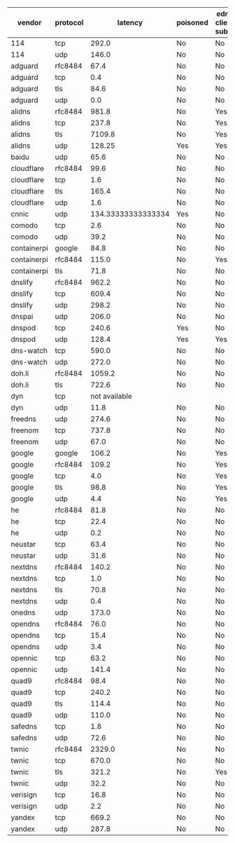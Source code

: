 | vendor | protocol | latency | poisoned | edns-client-subnet | accuracy | taobao | tmall | qq | baidu | sohu | jd | amazon | bing | linkedin | weibo | meituan |
| ------ | -------- | ------- | -------- | ------------------ | -------- | ------ | ----- | -- | ----- | ---- | -- | ------ | ---- | -------- | ----- | ------- |
| 114 | tcp | 292.0 | No | No | 1321.684 | 116.20 | 116.20 | 132.18 | 71.09 | 2.12 | 115.57 | 187.41 | 1.06 | 1.00 | 577.87 | 1.00 |
| 114 | udp | 146.0 | No | No | 1321.684 | 116.20 | 116.20 | 132.18 | 71.09 | 2.12 | 115.57 | 187.41 | 1.06 | 1.00 | 577.87 | 1.00 |
| adguard | rfc8484 | 67.4 | No | No | 14.881 | 1.01 | 1.01 | 1.00 | 1.13 | 1.00 | 1.00 | 1.89 | 1.06 | 1.00 | 3.79 | 1.00 |
| adguard | tcp | 0.4 | No | No | 15.874 | 1.01 | 1.01 | 1.00 | 1.13 | 1.00 | 1.00 | 1.89 | 1.06 | 1.00 | 4.78 | 1.00 |
| adguard | tls | 84.6 | No | No | 15.428 | 1.01 | 1.01 | 1.00 | 1.13 | 1.00 | 1.00 | 1.45 | 1.06 | 1.00 | 4.78 | 1.00 |
| adguard | udp | 0.0 | No | No | 13.887 | 1.01 | 1.01 | 1.00 | 1.13 | 1.00 | 1.00 | 1.89 | 1.06 | 1.00 | 2.80 | 1.00 |
| alidns | rfc8484 | 981.8 | No | Yes | 1514.231 | 94.60 | 92.83 | 118.41 | 71.09 | 3.40 | 77.84 | 263.78 | 1.06 | 1.00 | 789.23 | 1.00 |
| alidns | tcp | 237.8 | No | Yes | 1493.444 | 94.60 | 69.46 | 146.07 | 71.09 | 3.40 | 73.82 | 242.72 | 1.06 | 1.00 | 789.23 | 1.00 |
| alidns | tls | 7109.8 | No | Yes | 43240.094 | 94.60 | 92.83 | 118.41 | 71.09 | 3.40 | 81.86 | 221.66 | 1.06 | 1.00 | 42553.19 | 1.00 |
| alidns | udp | 128.25 | Yes | Yes | 1574.122 | 116.20 | 92.83 | 173.74 | 71.09 | 3.40 | 81.86 | 242.72 | 1.06 | 1.00 | 789.23 | 1.00 |
| baidu | udp | 65.6 | No | No | 1083.755 | 28.57 | 28.56 | 107.71 | 31.99 | 1.00 | 27.58 | 112.62 | 172.83 | 193.83 | 378.07 | 1.00 |
| cloudflare | rfc8484 | 99.6 | No | No | 16.228 | 1.01 | 1.01 | 1.50 | 1.13 | 1.00 | 1.00 | 1.74 | 1.06 | 1.00 | 4.78 | 1.00 |
| cloudflare | tcp | 1.6 | No | No | 16.378 | 1.01 | 1.01 | 1.50 | 1.13 | 1.00 | 1.00 | 1.89 | 1.06 | 1.00 | 4.78 | 1.00 |
| cloudflare | tls | 165.4 | No | No | 16.142 | 1.01 | 1.01 | 1.27 | 1.13 | 1.00 | 1.00 | 1.89 | 1.06 | 1.00 | 4.78 | 1.00 |
| cloudflare | udp | 1.6 | No | No | 16.154 | 1.02 | 1.01 | 1.27 | 1.13 | 1.00 | 1.00 | 1.89 | 1.06 | 1.00 | 4.78 | 1.00 |
| cnnic | udp | 134.33333333333334 | Yes | No | 1488.834 | 59.15 | 59.33 | 107.71 | 105.03 | 1.80 | 98.37 | 1.86 | 172.83 | 193.83 | 649.45 | 39.48 |
| comodo | tcp | 2.6 | No | No | 82.953 | 1.01 | 1.01 | 1.00 | 71.09 | 1.00 | 1.00 | 1.00 | 1.06 | 1.00 | 2.80 | 1.00 |
| comodo | udp | 39.2 | No | No | 82.953 | 1.01 | 1.01 | 1.00 | 71.09 | 1.00 | 1.00 | 1.00 | 1.06 | 1.00 | 2.80 | 1.00 |
| containerpi | google | 84.8 | No | No | 716.897 | 1.01 | 2.94 | 1.00 | 1.13 | 1.00 | 55.87 | 1.45 | 1.06 | 1.00 | 649.45 | 1.00 |
| containerpi | rfc8484 | 115.0 | No | Yes | 733.503 | 1.01 | 2.94 | 1.25 | 1.13 | 1.00 | 110.73 | 124.10 | 1.06 | 1.00 | 488.28 | 1.00 |
| containerpi | tls | 71.8 | No | No | 16.378 | 1.01 | 1.01 | 1.50 | 1.13 | 1.00 | 1.00 | 1.89 | 1.06 | 1.00 | 4.78 | 1.00 |
| dnslify | rfc8484 | 962.2 | No | No | 382.521 | 119.07 | 119.07 | 1.00 | 69.59 | 1.00 | 63.26 | 1.61 | 1.06 | 1.00 | 4.86 | 1.00 |
| dnslify | tcp | 609.4 | No | No | 497.008 | 119.07 | 119.07 | 1.00 | 69.59 | 1.00 | 63.26 | 1.61 | 1.06 | 1.00 | 4.86 | 115.49 |
| dnslify | udp | 298.2 | No | No | 382.521 | 119.07 | 119.07 | 1.00 | 69.59 | 1.00 | 63.26 | 1.61 | 1.06 | 1.00 | 4.86 | 1.00 |
| dnspai | udp | 206.0 | No | No | 2064.772 | 123.86 | 136.83 | 197.57 | 138.67 | 4.34 | 130.94 | 276.97 | 172.83 | 193.83 | 649.45 | 39.48 |
| dnspod | tcp | 240.6 | Yes | No | 1441.552 | 74.48 | 51.29 | 107.71 | 41.78 | 2.50 | 35.31 | 72.89 | 172.83 | 193.83 | 649.45 | 39.48 |
| dnspod | udp | 128.4 | Yes | Yes | 251.782 | 1.01 | 1.01 | 240.73 | 1.13 | 1.00 | 1.00 | 1.86 | 1.06 | 1.00 | 1.00 | 1.00 |
| dns-watch | tcp | 590.0 | No | No | 2325.898 | 168.83 | 168.83 | 253.06 | 31.99 | 1.00 | 184.59 | 410.89 | 1.06 | 1.00 | 1103.66 | 1.00 |
| dns-watch | udp | 272.0 | No | No | 2325.898 | 168.83 | 168.83 | 253.06 | 31.99 | 1.00 | 184.59 | 410.89 | 1.06 | 1.00 | 1103.66 | 1.00 |
| doh.li | rfc8484 | 1059.2 | No | No | 1490.153 | 1.01 | 1.01 | 213.17 | 1.13 | 1.00 | 1.00 | 333.12 | 1.06 | 1.00 | 935.66 | 1.00 |
| doh.li | tls | 722.6 | No | No | 8095.619 | 185.60 | 79.23 | 213.17 | 138.67 | 3.40 | 6165.23 | 333.12 | 1.06 | 1.00 | 935.66 | 39.48 |
| dyn | tcp | not available |
| dyn | udp | 11.8 | No | No | 218.203 | 1.01 | 1.01 | 1.00 | 1.13 | 1.00 | 1.00 | 34.44 | 172.83 | 1.00 | 2.80 | 1.00 |
| freedns | udp | 274.6 | No | No | 2258.441 | 168.83 | 164.50 | 217.36 | 71.09 | 1.00 | 162.94 | 285.78 | 1.06 | 1.00 | 1183.90 | 1.00 |
| freenom | tcp | 737.8 | No | No | 1017.869 | 119.07 | 119.07 | 1.50 | 69.59 | 1.00 | 63.26 | 160.03 | 1.06 | 1.00 | 481.29 | 1.00 |
| freenom | udp | 67.0 | No | No | 1017.919 | 119.12 | 119.07 | 1.50 | 69.59 | 1.00 | 63.26 | 160.03 | 1.06 | 1.00 | 481.29 | 1.00 |
| google | google | 106.2 | No | Yes | 903.830 | 1.01 | 12.80 | 1.00 | 1.13 | 1.00 | 110.73 | 123.65 | 1.06 | 1.00 | 649.45 | 1.00 |
| google | rfc8484 | 109.2 | No | Yes | 1027.259 | 1.01 | 13.58 | 1.00 | 1.13 | 1.00 | 110.73 | 246.31 | 1.06 | 1.00 | 649.45 | 1.00 |
| google | tcp | 4.0 | No | Yes | 12.995 | 1.01 | 1.01 | 1.00 | 1.13 | 1.00 | 1.00 | 1.00 | 1.06 | 1.00 | 2.80 | 1.00 |
| google | tls | 98.8 | No | Yes | 12.995 | 1.01 | 1.01 | 1.00 | 1.13 | 1.00 | 1.00 | 1.00 | 1.06 | 1.00 | 2.80 | 1.00 |
| google | udp | 4.4 | No | Yes | 13.441 | 1.01 | 1.01 | 1.00 | 1.13 | 1.00 | 1.00 | 1.45 | 1.06 | 1.00 | 2.80 | 1.00 |
| he | rfc8484 | 81.8 | No | No | 18.283 | 1.01 | 1.01 | 1.50 | 1.13 | 1.00 | 1.00 | 1.74 | 1.06 | 1.00 | 6.84 | 1.00 |
| he | tcp | 22.4 | No | No | 6182.512 | 1.01 | 1.01 | 1.50 | 1.13 | 1.00 | 6165.23 | 1.74 | 1.06 | 1.00 | 6.84 | 1.00 |
| he | udp | 0.2 | No | No | 18.283 | 1.01 | 1.01 | 1.50 | 1.13 | 1.00 | 1.00 | 1.74 | 1.06 | 1.00 | 6.84 | 1.00 |
| neustar | tcp | 63.4 | No | No | 322.388 | 20.86 | 20.86 | 49.79 | 71.09 | 1.00 | 19.71 | 1.86 | 1.06 | 1.00 | 134.16 | 1.00 |
| neustar | udp | 31.6 | No | No | 322.388 | 20.86 | 20.86 | 49.79 | 71.09 | 1.00 | 19.71 | 1.86 | 1.06 | 1.00 | 134.16 | 1.00 |
| nextdns | rfc8484 | 140.2 | No | No | 191.669 | 1.01 | 4.88 | 1.00 | 1.13 | 1.00 | 1.00 | 175.80 | 1.06 | 1.00 | 2.80 | 1.00 |
| nextdns | tcp | 1.0 | No | No | 12.995 | 1.01 | 1.01 | 1.00 | 1.13 | 1.00 | 1.00 | 1.00 | 1.06 | 1.00 | 2.80 | 1.00 |
| nextdns | tls | 70.8 | No | No | 12.995 | 1.01 | 1.01 | 1.00 | 1.13 | 1.00 | 1.00 | 1.00 | 1.06 | 1.00 | 2.80 | 1.00 |
| nextdns | udp | 0.4 | No | No | 12.995 | 1.01 | 1.01 | 1.00 | 1.13 | 1.00 | 1.00 | 1.00 | 1.06 | 1.00 | 2.80 | 1.00 |
| onedns | udp | 173.0 | No | No | 17224.710 | 6435.01 | 154.47 | 124.63 | 135.40 | 4.72 | 126.00 | 1.86 | 172.83 | 9380.86 | 649.45 | 39.48 |
| opendns | rfc8484 | 76.0 | No | No | 45.518 | 1.01 | 1.01 | 1.27 | 31.99 | 1.00 | 1.00 | 2.33 | 1.06 | 1.00 | 2.86 | 1.00 |
| opendns | tcp | 15.4 | No | No | 13.441 | 1.01 | 1.01 | 1.00 | 1.13 | 1.00 | 1.00 | 1.45 | 1.06 | 1.00 | 2.80 | 1.00 |
| opendns | udp | 3.4 | No | No | 13.441 | 1.01 | 1.01 | 1.00 | 1.13 | 1.00 | 1.00 | 1.45 | 1.06 | 1.00 | 2.80 | 1.00 |
| opennic | tcp | 63.2 | No | No | 12.995 | 1.01 | 1.01 | 1.00 | 1.13 | 1.00 | 1.00 | 1.00 | 1.06 | 1.00 | 2.80 | 1.00 |
| opennic | udp | 141.4 | No | No | 12.995 | 1.01 | 1.01 | 1.00 | 1.13 | 1.00 | 1.00 | 1.00 | 1.06 | 1.00 | 2.80 | 1.00 |
| quad9 | rfc8484 | 98.4 | No | No | 84.835 | 1.01 | 1.01 | 1.50 | 69.59 | 1.00 | 1.00 | 1.89 | 1.06 | 1.00 | 4.78 | 1.00 |
| quad9 | tcp | 240.2 | No | No | 1454.735 | 73.00 | 73.00 | 1.00 | 69.59 | 1.00 | 63.26 | 160.43 | 1.06 | 1.00 | 1010.39 | 1.00 |
| quad9 | tls | 114.4 | No | No | 84.760 | 1.01 | 1.01 | 1.50 | 69.59 | 1.00 | 1.00 | 1.82 | 1.06 | 1.00 | 4.78 | 1.00 |
| quad9 | udp | 110.0 | No | No | 1194.354 | 73.00 | 73.00 | 1.33 | 69.59 | 1.00 | 63.26 | 168.40 | 1.06 | 1.00 | 741.71 | 1.00 |
| safedns | tcp | 1.8 | No | No | 12.995 | 1.01 | 1.01 | 1.00 | 1.13 | 1.00 | 1.00 | 1.00 | 1.06 | 1.00 | 2.80 | 1.00 |
| safedns | udp | 72.6 | No | No | 12.995 | 1.01 | 1.01 | 1.00 | 1.13 | 1.00 | 1.00 | 1.00 | 1.06 | 1.00 | 2.80 | 1.00 |
| twnic | rfc8484 | 2329.0 | No | No | 323.071 | 20.86 | 20.86 | 30.24 | 31.99 | 1.00 | 19.71 | 47.61 | 1.06 | 1.00 | 147.74 | 1.00 |
| twnic | tcp | 670.0 | No | No | 323.071 | 20.86 | 20.86 | 30.24 | 31.99 | 1.00 | 19.71 | 47.61 | 1.06 | 1.00 | 147.74 | 1.00 |
| twnic | tls | 321.2 | No | Yes | 373.363 | 20.86 | 20.86 | 30.24 | 31.99 | 1.00 | 19.71 | 97.90 | 1.06 | 1.00 | 147.74 | 1.00 |
| twnic | udp | 32.2 | No | No | 373.363 | 20.86 | 20.86 | 30.24 | 31.99 | 1.00 | 19.71 | 97.90 | 1.06 | 1.00 | 147.74 | 1.00 |
| verisign | tcp | 16.8 | No | No | 84.418 | 1.01 | 1.01 | 1.50 | 71.09 | 1.00 | 1.00 | 1.89 | 1.06 | 1.00 | 2.86 | 1.00 |
| verisign | udp | 2.2 | No | No | 84.413 | 1.01 | 1.01 | 1.50 | 71.09 | 1.00 | 1.00 | 1.89 | 1.06 | 1.00 | 2.86 | 1.00 |
| yandex | tcp | 669.2 | No | No | 2431.797 | 175.66 | 176.74 | 251.43 | 31.99 | 1.00 | 168.96 | 428.65 | 1.06 | 1.00 | 1194.30 | 1.00 |
| yandex | udp | 287.8 | No | No | 2503.845 | 175.66 | 176.74 | 264.27 | 31.99 | 1.00 | 168.96 | 385.79 | 1.06 | 103.07 | 1194.30 | 1.00 |
